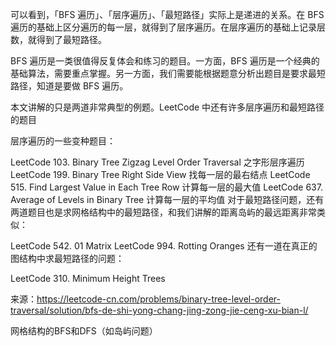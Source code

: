 可以看到，「BFS 遍历」、「层序遍历」、「最短路径」实际上是递进的关系。在 BFS 遍历的基础上区分遍历的每一层，就得到了层序遍历。在层序遍历的基础上记录层数，就得到了最短路径。

BFS 遍历是一类很值得反复体会和练习的题目。一方面，BFS 遍历是一个经典的基础算法，需要重点掌握。另一方面，我们需要能根据题意分析出题目是要求最短路径，知道是要做 BFS 遍历。

本文讲解的只是两道非常典型的例题。LeetCode 中还有许多层序遍历和最短路径的题目

层序遍历的一些变种题目：

LeetCode 103. Binary Tree Zigzag Level Order Traversal 之字形层序遍历
LeetCode 199. Binary Tree Right Side View 找每一层的最右结点
LeetCode 515. Find Largest Value in Each Tree Row 计算每一层的最大值
LeetCode 637. Average of Levels in Binary Tree 计算每一层的平均值
对于最短路径问题，还有两道题目也是求网格结构中的最短路径，和我们讲解的距离岛屿的最远距离非常类似：

LeetCode 542. 01 Matrix
LeetCode 994. Rotting Oranges
还有一道在真正的图结构中求最短路径的问题：

LeetCode 310. Minimum Height Trees

来源：https://leetcode-cn.com/problems/binary-tree-level-order-traversal/solution/bfs-de-shi-yong-chang-jing-zong-jie-ceng-xu-bian-l/



网格结构的BFS和DFS（如岛屿问题）

